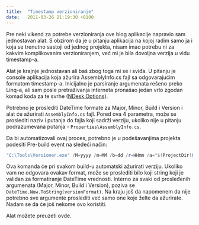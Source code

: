 ```yaml
---
title:  "Timestamp verzioniranje"
date:   2011-03-26 21:19:30 +0100
---
```


Pre neki vikend za potrebe verzioniranja ove blog aplikacije napravio sam jednostavan alat. S obzirom da je u pitanju aplikacija na kojoj radim samo ja i koja se trenutno sastoji od jednog projekta, nisam imao potrebu ni za kakvim komplikovanim verzioniranjem, već mi je bila dovoljna verzija u vidu timestamp-a.

Alat je krajnje jednostavan ali baš zbog toga mi se i sviđa. U pitanju je console aplikacija koja ažurira AssemblyInfo.cs fajl sa odgovarajućim formatom timestamp-a. Inicijalno je parsiranje argumenata rešeno preko Linq-a, ali sam posle pretraživanja interneta pronašao jedan vrlo zgodan komad koda za te svrhe ([NDesk.Options](http://www.ndesk.org/Options)).

Potrebno je proslediti DateTime formate za Major, Minor, Build i Version i alat će ažurirati `AssemblyInfo.cs` fajl. Pored ova 4 parametra, može se proslediti naziv i putanja do fajla koji sadrži verziju, ukoliko nije u pitanju podrazumevana putanja - `Properties\AssemblyInfo.cs`.

Da bi automatizovali ovaj proces, potrebno je u podešavanjima projekta podesiti Pre-build event na sledeći način:

```powershell
"C:\Tools\Versioner.exe" /M=yyyy /m=MM /b=dd /r=HHmm /a="$(ProjectDir)Properties\AssemblyInfo.cs"
```

Ova komanda će pri svakom build-u automatski ažurirati verziju. Ukoliko vam ne odgovara ovakav format, može se proslediti bilo koji string koji je validan za formatiranje DateTime vrednosti. Interno za svaki od prosleđenih argumenata (Major, Minor, Build i Version), poziva se `DateTime.Now.ToString(versionFormat)`. Na kraju još da napomenem da nije potrebno sve argumente proslediti već samo one koje želte da ažurirate. Nadam se da će još nekome ovo koristiti.

Alat možete preuzeti ovde.
